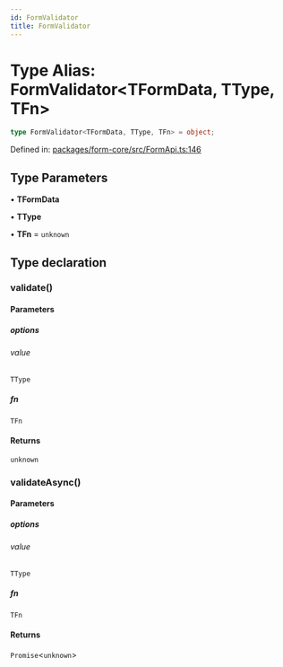```yaml
---
id: FormValidator
title: FormValidator
---
```


<!-- DO NOT EDIT: this page is autogenerated from the type comments -->

# Type Alias: FormValidator\<TFormData, TType, TFn\>

```ts
type FormValidator<TFormData, TType, TFn> = object;
```

Defined in: [packages/form-core/src/FormApi.ts:146](https://github.com/TanStack/form/blob/main/packages/form-core/src/FormApi.ts#L146)

## Type Parameters

• **TFormData**

• **TType**

• **TFn** = `unknown`

## Type declaration

### validate()

#### Parameters

##### options

###### value

`TType`

##### fn

`TFn`

#### Returns

`unknown`

### validateAsync()

#### Parameters

##### options

###### value

`TType`

##### fn

`TFn`

#### Returns

`Promise`\<`unknown`\>
